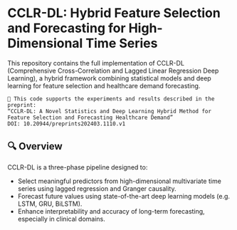 # CCLR-DL: Hybrid Feature Selection and Forecasting for High-Dimensional Time Series

This repository contains the full implementation of CCLR-DL (Comprehensive Cross-Correlation and Lagged Linear Regression Deep Learning), a hybrid framework combining statistical models and deep learning for feature selection and healthcare demand forecasting.

    📝 This code supports the experiments and results described in the preprint:
    “CCLR-DL: A Novel Statistics and Deep Learning Hybrid Method for Feature Selection and Forecasting Healthcare Demand”
    DOI: 10.20944/preprints202403.1110.v1

## 🔍 Overview

CCLR-DL is a three-phase pipeline designed to:
- Select meaningful predictors from high-dimensional multivariate time series using lagged regression and Granger causality.
- Forecast future values using state-of-the-art deep learning models (e.g. LSTM, GRU, BiLSTM).
- Enhance interpretability and accuracy of long-term forecasting, especially in clinical domains.
